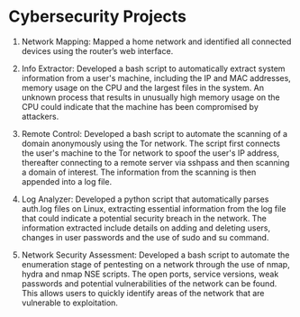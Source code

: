 # Cybersecurity Projects
1. Network Mapping:
Mapped a home network and identified all connected devices using the router’s web interface.

2. Info Extractor:
Developed a bash script to automatically extract system information from a user's machine, including the IP and MAC addresses, memory usage on the CPU and the largest files in the system. An unknown process that results in unusually high memory usage on the CPU could indicate that the machine has been compromised by attackers.

3. Remote Control:
Developed a bash script to automate the scanning of a domain anonymously using the Tor network. The script first connects the user's machine to the Tor network to spoof the user's IP address, thereafter connecting to a remote server via sshpass and then scanning a domain of interest. The information from the scanning is then appended into a log file.

4. Log Analyzer:
Developed a python script that automatically parses auth.log files on Linux, extracting essential information from the log file that could indicate a potential security breach in the network. The information extracted include details on adding and deleting users, changes in user passwords and the use of sudo and su command.

5. Network Security Assessment:
Developed a bash script to automate the enumeration stage of pentesting on a network through the use of nmap, hydra and nmap NSE scripts. The open ports, service versions, weak passwords and potential vulnerabilities of the network can be found. This allows users to quickly identify areas of the network that are vulnerable to exploitation.
